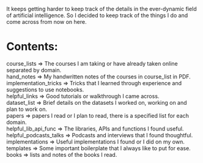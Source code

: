 It keeps getting harder to keep track of the details in the ever-dynamic field of artificial intelligence. So I decided to keep track of the things I do and come across from now on here. <br/>

# Contents:
course_lists => The courses I am taking or have already taken online separated by domain.<br/>
hand_notes => My handwritten notes of the courses in course_list in PDF.<br/>
implementation_tricks => Tricks that I learned through experience and suggestions to use notebooks.<br/>
helpful_links => Good tutorials or walkthrough I came across.<br/>
dataset_list => Brief details on the datasets I worked on, working on and plan to work on.<br/>
papers => papers I read or I plan to read, there is a specified list for each domain.<br/>
helpful_lib_api_func => The libraries, APIs and functions I found useful.<br/>
helpful_podcasts_talks => Podcasts and interviews that I found thoughtful. <br/>
implementations => Useful implementations I found or I did on my own.<br/>
templates => Some important boilerplate that I always like to put for ease.<br/>books => lists and notes of the books I read. <br/>